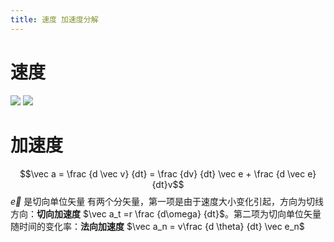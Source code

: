 ```yaml
---
title: 速度 加速度分解
---
```

# 速度
![](https://s2.loli.net/2022/03/20/VLWfiOEPyHZUG3N.png)
![](https://s2.loli.net/2022/03/20/FSUVq3Yr8ZaNyeo.png)

# 加速度
$$\vec a = \frac {d \vec v} {dt} = \frac {dv} {dt} \vec e + \frac {d \vec e} {dt}v$$
$\vec e$  是切向单位矢量
有两个分矢量，第一项是由于速度大小变化引起，方向为切线方向：**切向加速度** $\vec a_t =r \frac {d\omega} {dt}$。第二项为切向单位矢量随时间的变化率：**法向加速度** $\vec a_n = v\frac {d \theta} {dt} \vec e_n$ 
